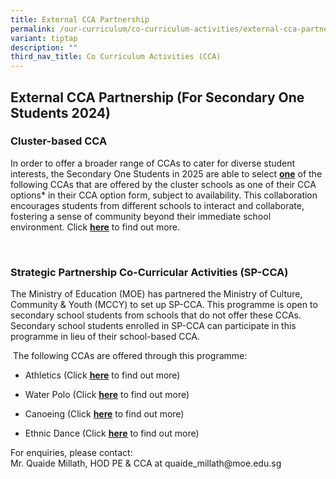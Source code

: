 ```yaml
---
title: External CCA Partnership
permalink: /our-curriculum/co-curriculum-activities/external-cca-partnership/
variant: tiptap
description: ""
third_nav_title: Co Curriculum Activities (CCA)
---
```

<h2>External CCA Partnership (For Secondary One Students 2024)</h2>
<p></p>
<h3>Cluster-based CCA</h3>
<p>In order to offer a broader range of CCAs to cater for diverse student
interests, the Secondary One Students in 2025 are able to select <strong><u>one</u></strong> of
the following CCAs that are offered by the cluster schools as one of their
CCA options* in their CCA option form, subject to availability. This collaboration
encourages students from different schools to interact and collaborate,
fostering a sense of community beyond their immediate school environment.
Click <strong><a href="/files/CCA Matters/Cluster_Schools_CCA_Collaboration_2024.pdf" rel="noopener noreferrer nofollow" target="_blank"><u>here</u></a></strong> to
find out more.</p>
<p>&nbsp;</p>
<h3>Strategic Partnership Co-Curricular Activities (SP-CCA)</h3>
<p>The Ministry of Education (MOE) has partnered the Ministry of Culture,
Community &amp; Youth (MCCY) to set up SP-CCA. This programme is open to
secondary school students from schools that do not offer these CCAs. Secondary
school students enrolled in SP-CCA can participate in this programme in
lieu of their school-based CCA.</p>
<p>&nbsp;The following CCAs are offered through this programme:</p>
<ul data-tight="true" class="tight">
<li>
<p>Athletics (Click <strong><a href="/files/CCA Matters/4__SP_CCA_Athletics_Publicity_Poster__2024_.pdf" rel="noopener noreferrer nofollow" target="_blank"><u>here</u></a></strong> to
find out more)</p>
</li>
<li>
<p>Water Polo (Click <strong><a href="/files/CCA Matters/5__SP_CCA_Water_Polo_Publicity_Poster__2024_.pdf" rel="noopener noreferrer nofollow" target="_blank"><u>here</u></a></strong> to
find out more)</p>
</li>
<li>
<p>Canoeing (Click&nbsp;<strong><a href="https://www.meridiansec.moe.edu.sg/files/CCA%20Matters/5__SP_CCA_Water_Polo_Publicity_Poster__2024_.pdf" rel="noopener noreferrer nofollow" target="_blank">here</a></strong>&nbsp;to
find out more)</p>
</li>
<li>
<p>Ethnic Dance (Click <strong><a href="/files/CCA Matters/4__SP_CCA_Publicity_Poster__2024_.pdf" rel="noopener noreferrer nofollow" target="_blank"><u>here</u></a></strong> to
find out more)</p>
</li>
</ul>
<p>For enquiries, please contact:
<br>Mr. Quaide Millath, HOD PE &amp; CCA at&nbsp;<a rel="noopener noreferrer nofollow" target="_blank">quaide_millath@moe.edu.sg</a>
</p>
<p></p>